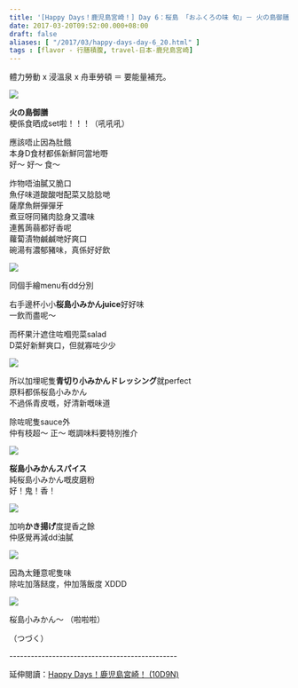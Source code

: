 ```yaml
---
title: '[Happy Days！鹿児島宮崎！] Day 6：桜島 「おふくろの味 旬」－ 火の島御膳'
date: 2017-03-20T09:52:00.000+08:00
draft: false
aliases: [ "/2017/03/happy-days-day-6_20.html" ]
tags : [flavor - 行膳積腹, travel-日本-鹿兒島宮崎]
---
```


體力勞動 x 浸溫泉 x 舟車勞頓 ＝ 要能量補充。  

![](/images/kojkmi6g.jpg)

**火の島御膳**  
梗係食晒成set啦！！！（吼吼吼）

  

應該唔止因為肚餓  
本身D食材都係新鮮同當地嘢  
好～ 好～ 食～

  

炸物唔油膩又脆口  
魚仔味道酸酸咁配菜又腍腍哋  
薩摩魚餅彈彈牙  
煮豆呀同豬肉腍身又濃味  
連舊蒟蒻都好香呢  
蘿蔔漬物鹹鹹哋好爽口  
碗湯有濃郁豬味，真係好好飲

![](/images/kojkmi6g1.jpg)

同個手繪menu有dd分別

  

右手邊杯小小**桜島小みかんjuice**好好味  
一飲而盡呢～

  

而杯果汁遮住咗嗰兜菜salad  
D菜好新鮮爽口，但就寡咗少少

![](/images/kojkmi6g2.jpg)

所以加埋呢隻**青切り小みかんドレッシング**就perfect  
原料都係桜島小みかん  
不過係青皮嘅，好清新嘅味道

  

除咗呢隻sauce外  
仲有枝超～ 正～ 嘅調味料要特別推介

![](/images/kojkmi6g3.jpg)

**桜島小みかんスパイス**  
純桜島小みかん嘅皮磨粉  
好！鬼！香！

![](/images/kojkmi6g4.jpg)

加响**かき揚げ**度提香之餘  
仲感覺再減dd油膩

![](/images/kojkmi6g5.jpg)

因為太鍾意呢隻味  
除咗加落餸度，仲加落飯度 XDDD

![](/images/kojkmi6g6.jpg)

桜島小みかん～ （啦啦啦）

  

  

  

（つづく）  
  
\-----------------------------------------------  
  
延伸閱讀：[Happy Days！鹿児島宮崎！ (10D9N)](https://hidie.net/kojkmi10d9n/)
